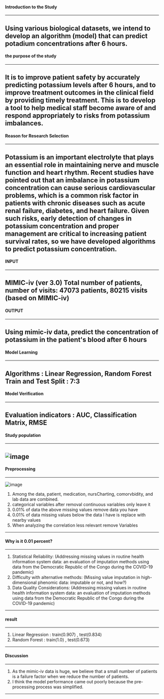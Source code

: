 #### Introduction to the Study
-------------------------------
Using various biological datasets, we intend to develop an algorithm (model) that can predict potadium concentrations after 6 hours.
-------------------------------

#### the purpose of the study
-------------------------------
It is to improve patient safety by accurately predicting potassium levels after 6 hours, 
and to improve treatment outcomes in the clinical field by providing timely treatment. 
This is to develop a tool to help medical staff become aware of and respond appropriately to risks from potassium imbalances.
-------------------------------

#### Reason for Research Selection
-------------------------------
Potassium is an important electrolyte that plays an essential role in maintaining nerve and muscle function and heart rhythm.
Recent studies have pointed out that an imbalance in potassium concentration can cause serious cardiovascular problems, which is a common risk factor in patients with chronic diseases such as acute renal failure, diabetes, and heart failure.
Given such risks, early detection of changes in potassium concentration and proper management are critical to increasing patient survival rates, so we have developed algorithms to predict potassium concentration.
-------------------------------

#### INPUT
-------------------------------
MIMIC-iv (ver 3.0)
Total number of patients, number of visits: 47073 patients, 80215 visits (based on MIMIC-iv)
-------------------------------

#### OUTPUT
-------------------------------
Using mimic-iv data, predict the concentration of potassium in the patient's blood after 6 hours
-------------------------------

#### Model Learning
-------------------------------
Algorithms : Linear Regression, Random Forest
Train and Test Split : 7:3
-------------------------------

#### Model Verification
-------------------------------
Evaluation indicators : AUC, Classification Matrix, RMSE
-------------------------------

#### Study population
-------------------------------
![image](https://github.com/user-attachments/assets/14e15cdb-a70b-459a-939f-64ade572583c)
-------------------------------

#### Preprocessing
-------------------------------
![image](https://github.com/user-attachments/assets/ea7536ae-2fab-4959-8d57-8299d8d8f276)
1. Among the data, patient, medication, nursCharting, comorvbidity, and lab data are combined.
2. categorical variables after removal continuous variables only leave it
3. 0.01% of data the above missing values remove data you have
4. 0.01% of data missing values below the data I have is replace with nearby values
5. When analyzing the correlation less relevant remove Variables
-------------------------------

#### Why is it 0.01 percent?
-------------------------------
1. Statistical Reliability:
(Addressing missing values in routine health information system data: an evaluation of imputation methods using data from the Democratic Republic of the Congo during the COVID-19 pandemic)
2. Difficulty with alternative methods:
(Missing value imputation in high-dimensional phenomic data: imputable or not, and how?)
3. Data Quality Considerations:
(Addressing missing values in routine health information system data: an evaluation of imputation methods using data from the Democratic Republic of the Congo during the COVID-19 pandemic)
-------------------------------

#### result
-------------------------------
1. Linear Regression : train(0.907) , test(0.834)
2. Random Forest : train(1.0) , test(0.673)
-------------------------------

#### Discussion
-------------------------------
1. As the mimic-iv data is huge, we believe that a small number of patients is a failure factor when we reduce the number of patients.
2. I think the model performance came out poorly because the pre-processing process was simplified.
-------------------------------


